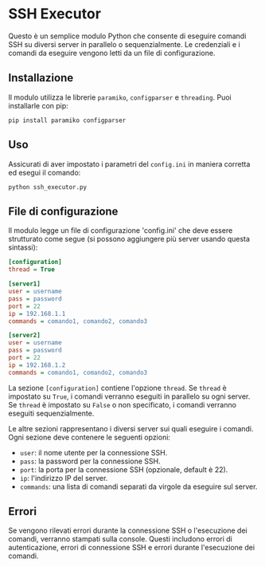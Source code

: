 # SSH Executor

Questo è un semplice modulo Python che consente di eseguire comandi SSH su diversi server in parallelo o sequenzialmente. Le credenziali e i comandi da eseguire vengono letti da un file di configurazione.

## Installazione

Il modulo utilizza le librerie `paramiko`, `configparser` e `threading`. Puoi installarle con pip:

```
pip install paramiko configparser
```

## Uso

Assicurati di aver impostato i parametri del `config.ini` in maniera corretta ed esegui il comando:

```
python ssh_executor.py
```

## File di configurazione

Il modulo legge un file di configurazione 'config.ini' che deve essere strutturato come segue (si possono aggiungere più server usando questa sintassi):

```ini
[configuration]
thread = True

[server1]
user = username
pass = password
port = 22
ip = 192.168.1.1
commands = comando1, comando2, comando3

[server2]
user = username
pass = password
port = 22
ip = 192.168.1.2
commands = comando1, comando2, comando3
```

La sezione `[configuration]` contiene l'opzione `thread`.
Se `thread` è impostato su `True`, i comandi verranno eseguiti in parallelo su ogni server.
Se `thread` è impostato su `False` o non specificato, i comandi verranno eseguiti sequenzialmente.

Le altre sezioni rappresentano i diversi server sui quali eseguire i comandi. Ogni sezione deve contenere le seguenti opzioni:

- `user`: il nome utente per la connessione SSH.
- `pass`: la password per la connessione SSH.
- `port`: la porta per la connessione SSH (opzionale, default è 22).
- `ip`: l'indirizzo IP del server.
- `commands`: una lista di comandi separati da virgole da eseguire sul server.

## Errori

Se vengono rilevati errori durante la connessione SSH o l'esecuzione dei comandi, verranno stampati sulla console. Questi includono errori di autenticazione, errori di connessione SSH e errori durante l'esecuzione dei comandi.
